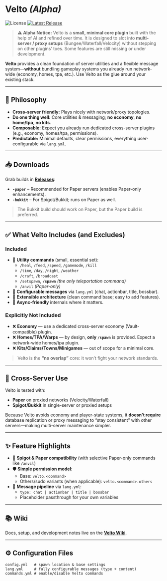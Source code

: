 # Velto *(Alpha)*
![License](https://img.shields.io/github/license/aven0xx/Velto) [![Latest Release](https://img.shields.io/github/v/release/aven0xx/Velto)](https://github.com/aven0xx/Velto/releases/latest)

> **⚠ Alpha Notice:** Velto is a **small, minimal core plugin** built with the help of AI and refined over time. It is designed to slot into **multi-server / proxy setups** (Bungee/Waterfall/Velocity) without stepping on other plugins’ toes. Some features are still missing or under development.

**Velto** provides a clean foundation of server utilities and a flexible message system—**without** bundling gameplay systems you already run network-wide (economy, homes, tpa, etc.). Use Velto as the glue around your existing stack.

---

## 🚦 Philosophy

- **Cross-server friendly:** Plays nicely with network/proxy topologies.
- **Do one thing well:** Core utilities & messaging; **no economy**, **no home/tpa**, **no kits**.
- **Composable:** Expect you already run dedicated cross-server plugins (e.g., economy, homes/tpa, permissions).
- **Predictable:** Minimal defaults, clear permissions, everything user-configurable via `lang.yml`.

---

## 📥 Downloads

Grab builds in **[Releases](../../releases)**:

- **`-paper`** – Recommended for Paper servers (enables Paper-only enhancements).
- **`-bukkit`** – For Spigot/Bukkit; runs on Paper as well.

> The Bukkit build should work on Paper, but the Paper build is preferred.

---

## ✅ What Velto Includes (and Excludes)

### Included
- 🔧 **Utility commands** (small, essential set):
  - `/heal`, `/feed`, `/speed`, `/gamemode`, `/kill`
  - `/time`, `/day`, `/night`, `/weather`
  - `/craft`, `/broadcast`
  - `/setspawn`, **`/spawn`** *(the only teleportation command)*
  - `/anvil` *(Paper-only)*
- 🧠 **Configurable messages** via `lang.yml` (chat, actionbar, title, bossbar).
- 🧩 **Extensible architecture** (clean command base; easy to add features).
- 🧵 **Async-friendly** internals where it matters.

### Explicitly Not Included
- ❌ **Economy** — use a dedicated cross-server economy (Vault-compatible) plugin.
- ❌ **Homes/TPA/Warps** — by design, **only `/spawn`** is provided. Expect a network-wide homes/tpa plugin.
- ❌ **Kits/Claims/Towns/Minigames** — out of scope for a minimal core.

> Velto is the **“no overlap”** core: it won’t fight your network standards.

---

## 🔌 Cross-Server Use

Velto is tested with:
- **Paper** on proxied networks (Velocity/Waterfall)
- **Spigot/Bukkit** in single-server or proxied setups

Because Velto avoids economy and player-state systems, it **doesn’t require** database replication or proxy messaging to “stay consistent” with other servers—making multi-server maintenance simpler.

---

## ✨ Feature Highlights

- 🚀 **Spigot & Paper compatibility** (with selective Paper-only commands like `/anvil`)
- 🛡️ **Simple permission model:**
  - Base: `velto.<command>`
  - Others/sudo variants (when applicable): `velto.<command>.others`
- 🎨 **Message pipeline** via `lang.yml`:
  - `type: chat | actionbar | title | bossbar`
  - Placeholder passthrough for your own variables

---

## 📚 Wiki

Docs, setup, and development notes live on the **[Velto Wiki](https://github.com/aven0xx/Velto/wiki)**.

---

## ⚙️ Configuration Files

```text
config.yml   # spawn location & base settings
lang.yml     # fully configurable messages (type + content)
commands.yml # enable/disable Velto commands